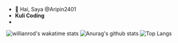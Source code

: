 - 👋 Hai, Saya @Aripin2401
- <b>Kuli Coding</b>
- 
![willianrod's wakatime stats](https://github-readme-stats.vercel.app/api/wakatime?username=aripin2401)
![Anurag's github stats](https://github-readme-stats.vercel.app/api?username=aripin2401&theme=tokyonight)
![Top Langs](https://github-readme-stats.vercel.app/api/top-langs/?username=aripin2401&layout=compact&theme=tokyonight)
